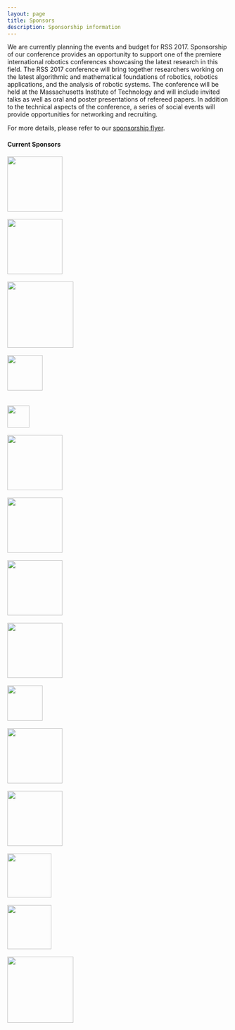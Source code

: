 ```yaml
---
layout: page
title: Sponsors
description: Sponsorship information
---
```


We are currently planning the events and budget for RSS 2017. Sponsorship of
our conference provides an opportunity to support one of the premiere
international robotics conferences showcasing the latest research in this
field. The RSS 2017 conference will bring together researchers working on the
latest algorithmic and mathematical foundations of robotics, robotics
applications, and the analysis of robotic systems. The conference will be held
at the Massachusetts Institute of Technology and will include invited talks as
well as oral and poster presentations of refereed papers. In addition to the
technical aspects of the conference, a series of social events will
provide opportunities for networking and recruiting.

For more details, please refer to our [sponsorship flyer](/docs/RSS2017_Sponsorship.pdf).

#### Current Sponsors

<div class="text-center">

<a href="http://www.northropgrumman.com/"><img src="{{ site.baseurl }}/images/sponsors/northropgrumman.png" height="125px"/></a>
<br/><br/>
<a href="https://www.amazonrobotics.com/"><img src="{{ site.baseurl }}/images/sponsors/amazonrobotics.jpg" height="125px"/></a>
<br/><br/>
<a href="http://www.tri.global/"><img src="{{ site.baseurl }}/images/sponsors/tri.png" height="150px"/></a>
<br/><br/>
<a href="http://www.baidu.com/"><img src="{{ site.baseurl }}/images/sponsors/baidu.png" height="80px"/></a>
<br/><br/><br/>
<a href="http://www.irobot.com/"><img src="{{ site.baseurl }}/images/sponsors/irobot.jpg" height="50px"/></a>
<br/><br/>
<a href="https://www.microsoft.com/"><img src="{{ site.baseurl }}/images/sponsors/microsoft.png" height="125px"/></a>
<br/><br/>
<a href="http://www.nvidia.com/"><img src="{{ site.baseurl }}/images/sponsors/nvidia.png" height="125px"/></a>
<br/><br/>
<a href="http://www.disneyresearch.com/"><img src="{{ site.baseurl }}/images/sponsors/disneyresearch.png" height="125px"/></a>
<br/><br/>
<a href="https://www.google.com/"><img src="{{ site.baseurl }}/images/sponsors/google.jpg" height="125px"/></a>
<br/><br/>
<a href="http://www.lockheedmartin.com/"><img src="{{ site.baseurl }}/images/sponsors/lockheedmartin.png" height="80px"/></a>
<br/><br/>
<a href="https://www.oculus.com/"><img src="{{ site.baseurl }}/images/sponsors/oculus.png" height="125px"/></a>
<br/><br/>
<a href="https://www.righthandrobotics.com/"><img src="{{ site.baseurl }}/images/sponsors/righthandrobotics.png" height="125px"/></a>
<br/><br/>
<a href="https://www.skydio.com/"><img src="{{ site.baseurl }}/images/sponsors/skydio.png" height="100px"/></a>
<br/><br/>
<a href="http://www.springer.com/gp/"><img src="{{ site.baseurl }}/images/sponsors/springer.png" height="100px"/></a>
<br/><br/>
<a href="https://www.uber.com/info/atg/"><img src="{{ site.baseurl }}/images/sponsors/uber.jpg" height="150px"/></a>

</div>

<br/><br/>
